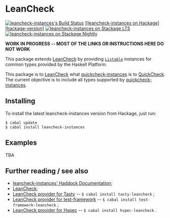 LeanCheck
=========

[![leancheck-instances's Build Status][build-status]][build-log]
[![leancheck-instances on Hackage][hackage-version]][leancheck-instances-on-hackage]
[![leancheck-instances on Stackage LTS][stackage-lts-badge]][leancheck-instances-on-stackage-lts]
[![leancheck-instances on Stackage Nightly][stackage-nightly-badge]][leancheck-instances-on-stackage-nightly]

__WORK IN PROGRESS -- MOST OF THE LINKS OR INSTRUCTIONS HERE DO NOT WORK__

This package extends [LeanCheck] by providing [`Listable`] instances for common types provided by the
Haskell Platform.

This package is to [LeanCheck] what [quickcheck-instances] is to [QuickCheck].
The current objective is to include all types supported by [quickcheck-instances].


Installing
----------

To install the latest leancheck-instances version from Hackage, just run:

	$ cabal update
	$ cabal install leancheck-instances


Examples
--------

TBA


Further reading / see also
--------------------------

* [leancheck-instances' Haddock Documentation];
* [LeanCheck];
* [LeanCheck provider for Tasty]
  -- `$ cabal install tasty-leancheck` ;
* [LeanCheck provider for test-framework]
  -- `$ cabal install test-framework-leancheck` ;
* [LeanCheck provider for Hspec]
  -- `$ cabal install hspec-leancheck` .


[leancheck-instances' Haddock documentation]: https://hackage.haskell.org/package/leancheck-instances/docs/Test-LeanCheck-Instances.html
[LeanCheck's Haddock documentation]: https://hackage.haskell.org/package/leancheck/docs/Test-LeanCheck.html

[`Listable`]:       https://hackage.haskell.org/package/leancheck/docs/Test-LeanCheck.html#t:Listable
[`holds`]:          https://hackage.haskell.org/package/leancheck/docs/Test-LeanCheck.html#v:holds
[`counterExample`]: https://hackage.haskell.org/package/leancheck/docs/Test-LeanCheck.html#v:counterExample
[`check`]:          https://hackage.haskell.org/package/leancheck/docs/Test-LeanCheck.html#v:check
[`tiers`]:          https://hackage.haskell.org/package/leancheck/docs/Test-LeanCheck.html#v:tiers
[`list`]:           https://hackage.haskell.org/package/leancheck/docs/Test-LeanCheck.html#v:list

[LeanCheck provider for Tasty]:          https://hackage.haskell.org/package/tasty-leancheck
[LeanCheck provider for test-framework]: https://hackage.haskell.org/package/test-framework-leancheck
[LeanCheck provider for Hspec]:          https://hackage.haskell.org/package/hspec-leancheck
[LeanCheck]:                             https://github.com/rudymatela/leancheck
[QuickCheck]:                            https://hackage.haskell.org/package/QuickCheck
[quickcheck-instances]:                  https://hackage.haskell.org/package/quickcheck-instances

[build-status]: https://travis-ci.org/rudymatela/leancheck-instances.svg?branch=master
[build-log]:    https://travis-ci.org/rudymatela/leancheck-instances
[leancheck-instances-on-hackage]:          https://hackage.haskell.org/package/leancheck-instances
[stackage-lts-badge]:                      http://stackage.org/package/leancheck-instances/badge/lts
[stackage-nightly-badge]:                  http://stackage.org/package/leancheck-instances/badge/nightly
[leancheck-instances-on-stackage]:         http://stackage.org/package/leancheck-instances
[leancheck-instances-on-stackage-lts]:     http://stackage.org/lts/package/leancheck-instances
[leancheck-instances-on-stackage-nightly]: http://stackage.org/nightly/package/leancheck-instances
